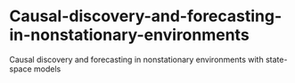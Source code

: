 # Causal-discovery-and-forecasting-in-nonstationary-environments
Causal discovery and forecasting in nonstationary environments with state-space models
